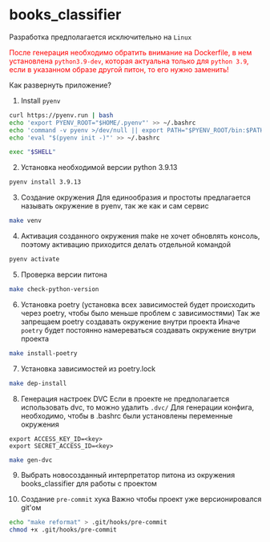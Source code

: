 # books_classifier

Разработка предполагается исключительно на `Linux`

<span style="color:red">После генерация необходимо обратить внимание на Dockerfile, 
в нем установлена `python3.9-dev`, которая актуальна только для 
`python 3.9`, если в указанном образе другой питон, то его нужно заменить!</span>


Как развернуть приложение?

1. Install `pyenv`
```bash
curl https://pyenv.run | bash
echo 'export PYENV_ROOT="$HOME/.pyenv"' >> ~/.bashrc
echo 'command -v pyenv >/dev/null || export PATH="$PYENV_ROOT/bin:$PATH"' >> ~/.bashrc
echo 'eval "$(pyenv init -)"' >> ~/.bashrc

exec "$SHELL"
```


2. Установка необходимой версии python 3.9.13
```bash
pyenv install 3.9.13
```

3. Создание окружения
Для единообразия и простоты предлагается называть окружение в pyenv,
так же как и сам сервис
```bash
make venv
```

4. Активация созданного окружения make не хочет обновлять консоль, 
поэтому активацию приходится делать отдельной командой
```bash
pyenv activate 
```

5. Проверка версии питона
```bash
make check-python-version
```

6. Установка poetry (установка всех зависимостей будет происходить через poetry, чтобы было меньше проблем с зависимостями)
Так же запрещаем poetry создавать окружение внутри проекта
Иначе `poetry` будет постоянно намереваться создавать окружение внутри проекта
```bash
make install-poetry
```

7. Установка зависимостей из poetry.lock
```bash
make dep-install
```

8. Генерация настроек DVC
Если в проекте не предполагается использовать dvc, то
можно удалить `.dvc/`
Для генерации конфига, необходимо, чтобы в .bashrc были установлены 
переменные окружения
```
export ACCESS_KEY_ID=<key>
export SECRET_ACCESS_ID=<key>
```
```bash
make gen-dvc 
```


9. Выбрать новосозданный интерпретатор питона из окружения books_classifier для работы с проектом

10. Создание `pre-commit` хука
Важно чтобы проект уже версионировался git'ом
```bash
echo "make reformat" > .git/hooks/pre-commit
chmod +x .git/hooks/pre-commit
```